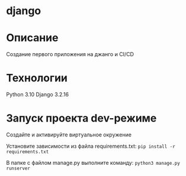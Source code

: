 # django
# Описание
Создание первого приложения на джанго и CI/CD

# Технологии
Python 3.10 Django 3.2.16

# Запуск проекта dev-режиме
Создайте и активируйте виртуальное окружение

Установите зависимости из файла requirements.txt:  `pip install -r requirements.txt`

В папке с файлом manage.py выполните команду:  `python3 manage.py runserver`
